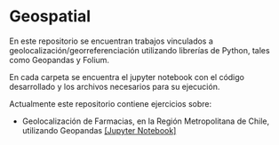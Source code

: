 # Geospatial
En este repositorio se encuentran trabajos vinculados a geolocalización/georreferenciación utilizando librerías de Python, tales como Geopandas y Folium.

En cada carpeta se encuentra el jupyter notebook con el código desarrollado y los archivos necesarios para su ejecución.

Actualmente este repositorio contiene ejercicios sobre:

- Geolocalización de Farmacias, en la Región Metropolitana de Chile, utilizando Geopandas [[Jupyter Notebook]](https://github.com/JCGutierrezConcha/Geospatial/blob/master/Farmacias-Santiago-Chile-Geopandas/Farmacias-RM-Geopandas.ipynb)
